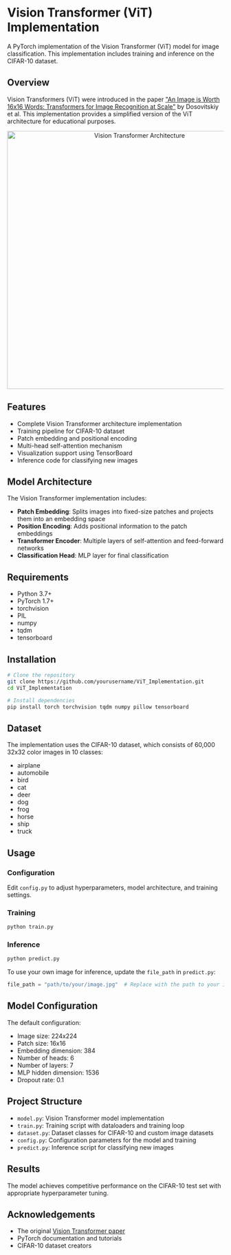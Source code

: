 # Vision Transformer (ViT) Implementation

A PyTorch implementation of the Vision Transformer (ViT) model for image classification. This implementation includes training and inference on the CIFAR-10 dataset.

## Overview

Vision Transformers (ViT) were introduced in the paper ["An Image is Worth 16x16 Words: Transformers for Image Recognition at Scale"](https://arxiv.org/abs/2010.11929) by Dosovitskiy et al. This implementation provides a simplified version of the ViT architecture for educational purposes.

<p align="center">
  <img src="https://production-media.paperswithcode.com/methods/Screen_Shot_2021-01-26_at_9.43.31_PM_uI4jjMq.png" width="600" alt="Vision Transformer Architecture"/>
</p>

## Features

- Complete Vision Transformer architecture implementation
- Training pipeline for CIFAR-10 dataset
- Patch embedding and positional encoding
- Multi-head self-attention mechanism
- Visualization support using TensorBoard
- Inference code for classifying new images

## Model Architecture

The Vision Transformer implementation includes:

- **Patch Embedding**: Splits images into fixed-size patches and projects them into an embedding space
- **Position Encoding**: Adds positional information to the patch embeddings
- **Transformer Encoder**: Multiple layers of self-attention and feed-forward networks
- **Classification Head**: MLP layer for final classification

## Requirements

- Python 3.7+
- PyTorch 1.7+
- torchvision
- PIL
- numpy
- tqdm
- tensorboard

## Installation

```bash
# Clone the repository
git clone https://github.com/yourusername/ViT_Implementation.git
cd ViT_Implementation

# Install dependencies
pip install torch torchvision tqdm numpy pillow tensorboard
```

## Dataset

The implementation uses the CIFAR-10 dataset, which consists of 60,000 32x32 color images in 10 classes:
- airplane
- automobile
- bird
- cat
- deer
- dog
- frog
- horse
- ship
- truck

## Usage

### Configuration

Edit `config.py` to adjust hyperparameters, model architecture, and training settings.

### Training

```bash
python train.py
```

### Inference

```bash
python predict.py
```

To use your own image for inference, update the `file_path` in `predict.py`:

```python
file_path = "path/to/your/image.jpg"  # Replace with the path to your image
```

## Model Configuration

The default configuration:

- Image size: 224x224
- Patch size: 16x16
- Embedding dimension: 384
- Number of heads: 6
- Number of layers: 7
- MLP hidden dimension: 1536
- Dropout rate: 0.1

## Project Structure

- `model.py`: Vision Transformer model implementation
- `train.py`: Training script with dataloaders and training loop
- `dataset.py`: Dataset classes for CIFAR-10 and custom image datasets
- `config.py`: Configuration parameters for the model and training
- `predict.py`: Inference script for classifying new images

## Results

The model achieves competitive performance on the CIFAR-10 test set with appropriate hyperparameter tuning.

## Acknowledgements

- The original [Vision Transformer paper](https://arxiv.org/abs/2010.11929)
- PyTorch documentation and tutorials
- CIFAR-10 dataset creators
